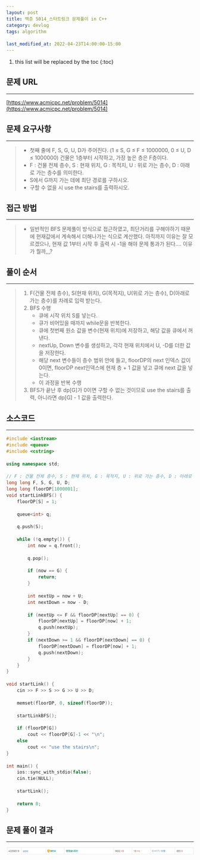 ```yaml
---
layout: post
title: 백준 5014_스타트링크 문제풀이 in C++
category: devlog
tags: algorithm

last_modified_at: 2022-04-23T14:00:00-15:00
---
```


1. this list will be replaced by the toc
{:toc}

## 문제 URL
---
[https://www.acmicpc.net/problem/5014](https://www.acmicpc.net/problem/5014)

## 문제 요구사항
---
> + 첫째 줄에 F, S, G, U, D가 주어진다. (1 ≤ S, G ≤ F ≤ 1000000, 0 ≤ U, D ≤ 1000000) 건물은 1층부터 시작하고, 가장 높은 층은 F층이다.
> + F : 건물 전체 층수, S : 현재 위치, G : 목적지, U : 위로 가는 층수, D : 아래로 가는 층수를 의미한다.
> + S에서 G까지 가는 데에 최단 경로를 구하시오.
> + 구할 수 없을 시 use the stairs를 출력하시오.

## 접근 방법
---
> + 일반적인 BFS 문제풀이 방식으로 접근하였고, 최단거리를 구해야하기 때문에 현재값에서 계속해서 더해나가는 식으로 계산했다. 아직까지 이유는 잘 모르겠으나, 현재 값 1부터 시작 후 출력 시 -1을 해야 문제 통과가 된다.... 이유가 뭘까,,,?
## 풀이 순서
---
> 1. F(건물 전체 층수), S(현재 위치), G(목적지), U(위로 가는 층수), D(아래로 가는 층수)를 차례로 입력 받는다.
> 2. BFS 수행
>     + 큐에 시작 위치 S를 넣는다.
>     + 큐가 비어있을 때까지 while문을 반복한다.
>     + 큐에 첫번째 원소 값을 변수(현재 위치)에 저장하고, 해당 값을 큐에서 꺼낸다.
>     + nextUp, Down 변수를 생성하고, 각각 현재 위치에서 U, -D를 더한 값을 저장한다.
>     + 해당 next 변수들이 층수 범위 안에 들고, floorDP의 next 인덱스 값이 0이면, floorDP next인덱스에 현재 층 + 1 값을 넣고 큐에 next 값을 넣는다.
>     + 이 과정을 반복 수행
> 3. BFS가 끝난 후 dp[G]가 0이면 구할 수 없는 것이므로 use the stairs를 출력, 아니라면 dp[G] - 1 값을 출력한다.


## 소스코드
---
~~~c++
#include <iostream>
#include <queue>
#include <cstring>

using namespace std;

// F : 건물 전체 층수, S : 현재 위치, G : 목적지, U : 위로 가는 층수, D : 아래로 가는 층수 
long long F, S, G, U, D;
long long floorDP[1000001];
void startLinkBFS() {
	floorDP[S] = 1;

	queue<int> q;

	q.push(S);

	while (!q.empty()) {
		int now = q.front();

		q.pop();

		if (now == G) {
			return;
		}

		int nextUp = now + U;
		int nextDown = now - D;

		if (nextUp <= F && floorDP[nextUp] == 0) {
			floorDP[nextUp] = floorDP[now] + 1;
			q.push(nextUp);
		}
		if (nextDown >= 1 && floorDP[nextDown] == 0) {
			floorDP[nextDown] = floorDP[now] + 1;
			q.push(nextDown);
		}
	}
}

void startLink() {
	cin >> F >> S >> G >> U >> D;

	memset(floorDP, 0, sizeof(floorDP));

	startLinkBFS();

	if (floorDP[G])
		cout << floorDP[G]-1 << "\n";
	else
		cout << "use the stairs\n";
}

int main() {
	ios::sync_with_stdio(false);
	cin.tie(NULL);

	startLink();

	return 0;
}
~~~

## 문제 풀이 결과
---
<img src="/assets/img/post-img/algorithm/2022-04-23-boj-5014-startLink/result.jpg">